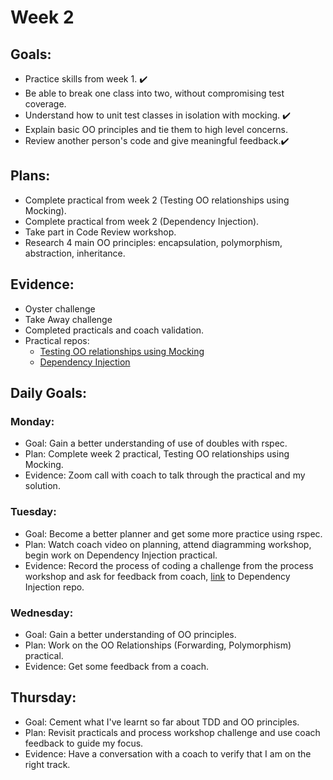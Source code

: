 # Week 2


## Goals:
- Practice skills from week 1. ✔️
- Be able to break one class into two, without compromising test coverage. 
- Understand how to unit test classes in isolation with mocking. ✔️
- Explain basic OO principles and tie them to high level concerns.
- Review another person's code and give meaningful feedback.✔️

## Plans:
- Complete practical from week 2 (Testing OO relationships using Mocking). 
- Complete practical from week 2 (Dependency Injection).
- Take part in Code Review workshop. 
- Research 4 main OO principles: encapsulation, polymorphism, abstraction, inheritance.

## Evidence:
- Oyster challenge
- Take Away challenge
- Completed practicals and coach validation.
- Practical repos: 
  - [Testing OO relationships using Mocking](https://github.com/emilyalice2708/testing_relationships_between_classes)
  - [Dependency Injection](https://github.com/emilyalice2708/dependency_injection_practical)
  
## Daily Goals:
### Monday:
- Goal: Gain a better understanding of use of doubles with rspec.
- Plan: Complete week 2 practical, Testing OO relationships using Mocking.
- Evidence: Zoom call with coach to talk through the practical and my solution.

### Tuesday:
- Goal: Become a better planner and get some more practice using rspec.
- Plan: Watch coach video on planning, attend diagramming workshop, begin work on Dependency Injection practical.
- Evidence: Record the process of coding a challenge from the process workshop and ask for feedback from coach, [link](https://github.com/emilyalice2708/dependency_injection_practical) to Dependency Injection repo.

### Wednesday:
- Goal: Gain a better understanding of OO principles.
- Plan: Work on the OO Relationships (Forwarding, Polymorphism) practical.
- Evidence: Get some feedback from a coach.

## Thursday:
- Goal: Cement what I've learnt so far about TDD and OO principles.
- Plan: Revisit practicals and process workshop challenge and use coach feedback to guide my focus.
- Evidence: Have a conversation with a coach to verify that I am on the right track.
